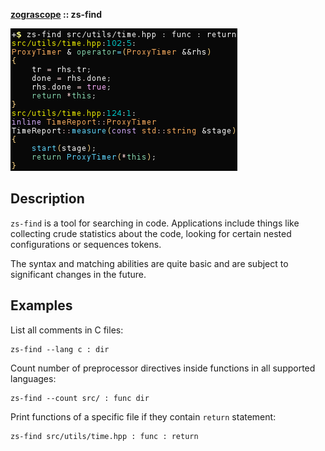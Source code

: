 **[zograscope][zograscope] :: zs-find**

![Screenshot](data/example/screenshot.png)

## Description ##

`zs-find` is a tool for searching in code.  Applications include things like
collecting crude statistics about the code, looking for certain nested
configurations or sequences tokens.

The syntax and matching abilities are quite basic and are subject to significant
changes in the future.

## Examples ##

List all comments in C files:

```
zs-find --lang c : dir
```

Count number of preprocessor directives inside functions in all supported
languages:

```
zs-find --count src/ : func dir
```

Print functions of a specific file if they contain `return` statement:

```
zs-find src/utils/time.hpp : func : return
```

[zograscope]: ../../README.md

